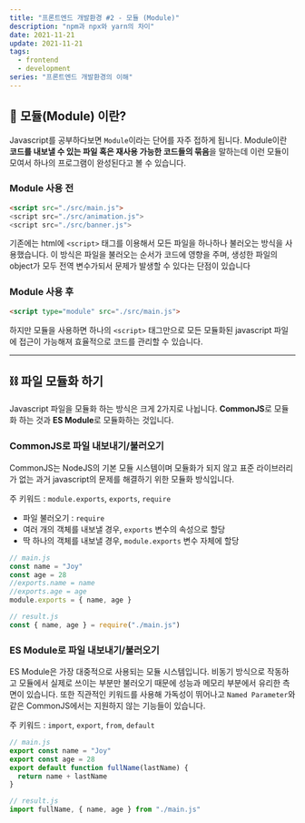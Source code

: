 ```yaml
---
title: "프론트엔드 개발환경 #2 - 모듈 (Module)"
description: "npm과 npx와 yarn의 차이"
date: 2021-11-21
update: 2021-11-21
tags:
  - frontend
  - development
series: "프론트엔드 개발환경의 이해"
---
```


## 🧐 모듈(Module) 이란?

Javascript를 공부하다보면 `Module`이라는 단어를 자주 접하게 됩니다.
Module이란 **코드를 내보낼 수 있는 파일 혹은 재사용 가능한 코드들의 묶음**을 말하는데
이런 모듈이 모여서 하나의 프로그램이 완성된다고 볼 수 있습니다.
<br />

### Module 사용 전

```html
<script src="./src/main.js">
<script src="./src/animation.js">
<script src="./src/banner.js">
```

기존에는 html에 `<script>` 태그를 이용해서 모든 파일을 하나하나 불러오는 방식을 사용했습니다. 이 방식은 파일을 불러오는 순서가 코드에 영향을 주며, 생성한 파일의 object가 모두 전역 변수가되서 문제가 발생할 수 있다는 단점이 있습니다
<br />

### Module 사용 후

```html
<script type="module" src="./src/main.js">
```

하지만 모듈을 사용하면 하나의 `<script>` 태그만으로 모든 모듈화된 javascript 파일에 접근이 가능해져 효율적으로 코드를 관리할 수 있습니다.

---

## ⛓️ 파일 모듈화 하기

Javascript 파일을 모듈화 하는 방식은 크게 2가지로 나뉩니다. **CommonJS**로 모듈화 하는 것과 **ES Module**로 모듈화하는 것입니다.
<br />

### CommonJS로 파일 내보내기/불러오기

CommonJS는 NodeJS의 기본 모듈 시스템이며 모듈화가 되지 않고 표준 라이브러리가 없는 과거 javascript의 문제를 해결하기 위한 모듈화 방식입니다.

주 키워드 : `module.exports`, `exports`, `require`

- 파일 불러오기 : `require`
- 여러 개의 객체를 내보낼 경우, `exports` 변수의 속성으로 할당
- 딱 하나의 객체를 내보낼 경우, `module.exports` 변수 자체에 할당

```javascript
// main.js
const name = "Joy"
const age = 28
//exports.name = name
//exports.age = age
module.exports = { name, age }

// result.js
const { name, age } = require("./main.js")
```

### ES Module로 파일 내보내기/불러오기

ES Module은 가장 대중적으로 사용되는 모듈 시스템입니다. 비동기 방식으로 작동하고 모듈에서 실제로 쓰이는 부분만 불러오기 때문에 성능과 메모리 부분에서 유리한 측면이 있습니다. 또한 직관적인 키워드를 사용해 가독성이 뛰어나고 `Named Parameter`와 같은 CommonJS에서는 지원하지 않는 기능들이 있습니다.

주 키워드 : `import`, `export`, `from`, `default`

```javascript
// main.js
export const name = "Joy"
export const age = 28
export default function fullName(lastName) {
  return name + lastName
}

// result.js
import fullName, { name, age } from "./main.js"
```
